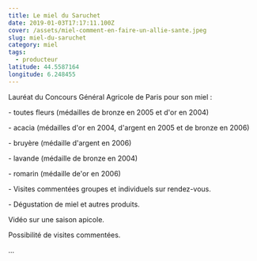 ```yaml
---
title: Le miel du Saruchet
date: 2019-01-03T17:17:11.100Z
cover: /assets/miel-comment-en-faire-un-allie-sante.jpeg
slug: miel-du-saruchet
category: miel
tags:
  - producteur
latitude: 44.5587164
longitude: 6.248455
---
```

Lauréat du Concours Général Agricole de Paris pour son miel :

\- toutes fleurs (médailles de bronze en 2005 et d'or en 2004)

\- acacia (médailles d'or en 2004, d'argent en 2005 et de bronze en 2006)

\- bruyère (médaille d'argent en 2006)

\- lavande (médaille de bronze en 2004)

\- romarin (médaille de'or en 2006)

\- Visites commentées groupes et individuels sur rendez-vous.

\- Dégustation de miel et autres produits.

Vidéo sur une saison apicole.

Possibilité de visites commentées.

...
